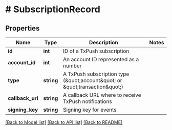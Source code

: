 # # SubscriptionRecord

## Properties

Name | Type | Description | Notes
------------ | ------------- | ------------- | -------------
**id** | **int** | ID of a TxPush subscription |
**account_id** | **int** | An account ID represented as a number |
**type** | **string** | A TxPush subscription type (\&quot;account\&quot; or \&quot;transaction\&quot;) |
**callback_url** | **string** | A callback URL where to receive TxPush notifications |
**signing_key** | **string** | Signing key for events |

[[Back to Model list]](../../README.md#models) [[Back to API list]](../../README.md#endpoints) [[Back to README]](../../README.md)
